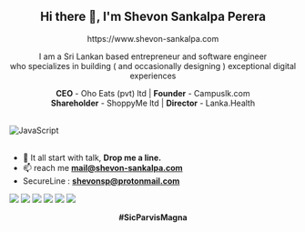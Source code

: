 <h2 align="center">Hi there 👋, I'm Shevon Sankalpa Perera</h2>
<p align="center">https://www.shevon-sankalpa.com</p>
<p align="center">I am a Sri Lankan based entrepreneur and software engineer<br>who specializes in building ( and occasionally designing ) exceptional digital experiences</p>


<p align="center"><b>CEO</b> - Oho Eats (pvt) ltd | <b>Founder</b> - Campuslk.com<br><b>Shareholder</b> - ShoppyMe ltd | <b>Director</b> - Lanka.Health</p>

<br>
<img align="center" alt="JavaScript" src="https://shevon-sankalpa.com/x/4.jpg" />
<br><br>

- 💬 It all start with talk, **Drop me a line.**
- 📫 reach me **mail@shevon-sankalpa.com**
- SecureLine : **shevonsp@protonmail.com**


[<img src="https://img.shields.io/badge/-CONNECT-blue?style=for-the-badge&logo=facebook&logoColor=white" />][facebook]
[<img src="https://img.shields.io/badge/-CONNECT-blue?style=for-the-badge&logo=Linkedin" />][linkedin]
[<img src="https://img.shields.io/badge/-Follow-E4405F?style=for-the-badge&logo=Instagram&logoColor=white" />][instagram]
[<img src="https://img.shields.io/badge/-Follow-blue?style=for-the-badge&logo=Twitter&logoColor=white" />][twitter]
[<img src="https://img.shields.io/badge/-Follow-FFE59D?style=for-the-badge&logo=clubhouse&logoColor=black" />][clubhouse]
[<img src="https://img.shields.io/badge/-message-37AFE2?style=for-the-badge&logo=telegram&logoColor=white" />][telegram]

<p align="center"><b>#SicParvisMagna</b></p>

[facebook]: https://www.facebook.com/shevonsankalpa
[linkedin]: https://www.linkedin.com/in/shevonsankalpa
[instagram]: https://www.instagram.com/shevon-sankalpa
[twitter]: https://www.twitter.com/
[clubhouse]: https://www.clubhouse.com
[Telegram]: https://www.clubhouse.com
